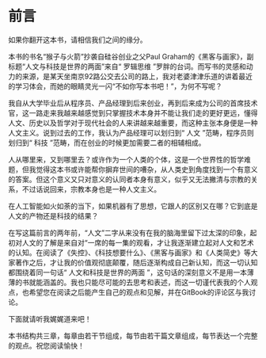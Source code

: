 # 前言

如果你翻开这本书，请相信我们之间的缘分。

本书的书名“猴子与火箭”抄袭自硅谷创业之父Paul Graham的《黑客与画家》，副标题“人文与科技是世界的两面”来自“ 罗辑思维 ”罗胖的台词。而写书的灵感和动力的来源，是某天坐南京92路公交去公司的路上，我对老婆津津乐道的讲着最近的学习体会，而她的眼睛灵光一闪“不如你写本书吧！”，为何不写呢？

我自从大学毕业后从程序员、产品经理到后来创业，再到后来成为公司的首席技术官，这一路走来我越来越感觉到只掌握技术本身并不能让我们走的更好更远，懂得人文、历史以及哲学对于现代社会的人来讲越来越重要，而这种主张本身便是一种人文主义。说到过去的工作，我认为产品经理可以划归到“ 人文 ”范畴，程序员则划归到“ 科技 ”范畴，而在创业的时候更加需要二者的相辅相成。

人从哪里来，又到哪里去？或许作为一个人类的个体，这是一个世界性的哲学难题，但我觉得这本书或许能帮你摒弃世间的嘈杂，从人类史到角度找到一个有意义的答案。但这个意义又只对意义的认同者本身有意义，似乎又无法撇清与宗教的关系，不过话说回来，宗教本身也是一种人文主义。

在人工智能如火如荼的当下，如果机器有了思想，它跟人的区别又在哪？它到底是人文的产物还是科技的结果？

在写这篇前言的两年前，“人文”二字从来没有在我的脑海里留下过太深的印象，起初对人文的了解是来自对“一席的每一集的观看，才让我逐渐建立起对人文和艺术的认知。在阅读了《失控》、《科技想要什么》、《黑客与画家》和《人类简史》等大家著作之后，才让我的价值观彻底颠覆，随后逐渐构成自己新认知，而这一切认知都围绕着同一句话“ 人文和科技是世界的两面 ”，这句话的深刻意义不是用一本薄薄的书就能涵盖的。我也只能尽可能的去思考和表述，而这一切谨代表我的个人观点，也希望您在阅读之后能产生自己的观点和见解，并在GitBook的评论区与我讨论。

下面就请听我娓娓道来吧！

本书结构共三章，每章由若干节组成，每节由若干篇文章组成，每节表达一个完整的观点。祝您阅读愉快！

